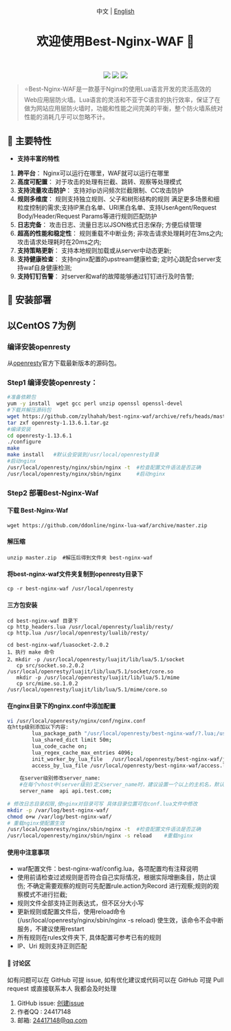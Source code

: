 <p align="center">
  <br> 中文 | <a href="README-EN.md">English</a>
  <h1 align="center">欢迎使用Best-Nginx-WAF 👋</h1>
  <br/>
  <p align="center">
  <img align="center" src="https://img.shields.io/badge/release-v1.0.0-green" />
  <img align="center" src="https://img.shields.io/badge/documentation-yes-ff69b4" />
  <img align="center" src="https://img.shields.io/badge/license-Apache%202-blue" />
  </p>
</p>


> ⭐️Best-Nginx-WAF是一款基于Nginx的使用Lua语言开发的灵活高效的Web应用层防火墙。Lua语言的灵活和不亚于C语言的执行效率，保证了在做为网站应用层防火墙时，功能和性能之间完美的平衡，整个防火墙系统对性能的消耗几乎可以忽略不计。

## 📝 主要特性

- **支持丰富的特性**

1. **跨平台**： Nginx可以运行在哪里，WAF就可以运行在哪里
2. **高度可配置**： 对于攻击的处理有拦截、跳转、观察等处理模式
3. **支持流量攻击防护**： 支持对ip访问频次拦截限制、CC攻击防护
4. **规则多维度**： 规则支持独立规则、父子和树形结构的规则 满足更多场景和细粒度控制的需求;支持IP黑白名单、URI黑白名单、支持UserAgent/Request Body/Header/Request
   Params等进行规则匹配防护
5. **日志完备**： 攻击日志、流量日志以JSON格式日志保存; 方便后续管理
6. **超高的性能和稳定性**： 规则重载不中断业务; 非攻击请求处理耗时在3ms之内; 攻击请求处理耗时在20ms之内;
7. **支持策略更新**： 支持本地规则加载或从server中动态更新;
8. **支持健康检查**： 支持nginx配置的upstream健康检查; 定时心跳配合server支持waf自身健康检测;
9. **支持钉钉告警**： 对server和waf的故障能够通过钉钉进行及时告警;

## 🔧 安装部署

## 以CentOS 7为例

### 编译安装openresty

从[openresty](http://openresty.org/cn/download.html)官方下载最新版本的源码包。

### Step1 编译安装openresty：

```bash
#准备依赖包
yum -y install  wget gcc perl unzip openssl openssl-devel
#下载并解压源码包
wget https://github.com/zylhahah/best-nginx-waf/archive/refs/heads/master.zip
tar zxf openresty-1.13.6.1.tar.gz
#编译安装
cd openresty-1.13.6.1
./configure
make
make install   #默认会安装到/usr/local/openresty目录
#启动nginx
/usr/local/openresty/nginx/sbin/nginx -t  #检查配置文件语法是否正确
/usr/local/openresty/nginx/sbin/nginx     #启动nginx
```

### Step2 部署Best-Nginx-Waf

#### 下载 Best-Nginx-Waf

```
wget https://github.com/ddonline/nginx-lua-waf/archive/master.zip
```

#### 解压缩

```
unzip master.zip  #解压后得到文件夹 best-nginx-waf
```

#### 将best-nginx-waf文件夹复制到openresty目录下

```
cp -r best-nginx-waf /usr/local/openresty
```

#### 三方包安装

```
cd best-nginx-waf 目录下
cp http_headers.lua /usr/local/openresty/lualib/resty/
cp http.lua /usr/local/openresty/lualib/resty/

cd best-nginx-waf/luasocket-2.0.2
1、执行 make 命令
2、mkdir -p /usr/local/openresty/luajit/lib/lua/5.1/socket   
   cp src/socket.so.2.0.2 /usr/local/openresty/luajit/lib/lua/5.1/socket/core.so
   mkdir -p /usr/local/openresty/luajit/lib/lua/5.1/mime
   cp src/mime.so.1.0.2 /usr/local/openresty/luajit/lib/lua/5.1/mime/core.so
```

#### 在nginx目录下的nginx.conf中添加配置

```bash
vi /usr/local/openresty/nginx/conf/nginx.conf
在http级别添加以下内容:
        lua_package_path "/usr/local/openresty/best-nginx-waf/?.lua;/usr/local/openresty/best-nginx-waf/lua-resty-redis/lib/?.lua;/usr/local/openresty/best-nginx-waf/lua-resty-lrucache/lib/?.lua;/usr/local/openresty/best-nginx-waf/luasocket-2.0.2/src/?.lua;/usr/local/openresty/lualib/?.lua;";
        lua_shared_dict limit 50m;
        lua_code_cache on;
        lua_regex_cache_max_entries 4096;
        init_worker_by_lua_file   /usr/local/openresty/best-nginx-waf/job.lua;
        access_by_lua_file /usr/local/openresty/best-nginx-waf/access.lua;
    
    在server级别修改server_name:
    #在每个vhost中(server级别)定义server_name时，建议设置一个以上的主机名，默认第一个将做为规则中的主机区别标志，例如
    server_name  api api.test.com;
    
# 修改日志目录权限,使nginx对目录可写 具体目录位置可在conf.lua文件中修改
mkdir -p /var/log/best-nginx-waf/
chmod o+w /var/log/best-nginx-waf/
# 重载nginx使配置生效
/usr/local/openresty/nginx/sbin/nginx -t  #检查配置文件语法是否正确
/usr/local/openresty/nginx/sbin/nginx -s reload    #重载nginx
```

#### 使用中注意事项

- waf配置文件：best-nginx-waf/config.lua，各项配置均有注释说明
- 使用前请检查过滤规则是否符合自己实际情况，根据实际增删条目，防止误伤; 不确定需要观察的规则可先配置rule.action为Record 进行观察;规则的观察模式不进行拦截;
- 规则文件全部支持正则表达式，但不区分大小写
- 更新规则或配置文件后，使用reload命令(/usr/local/openresty/nginx/sbin/nginx -s reload) 使生效，该命令不会中断服务，不建议使用restart
- 所有规则在rules文件夹下, 具体配置可参考已有的规则
- IP、Uri 规则支持正则匹配

#### 🙏 讨论区

如有问题可以在 GitHub 可提 issue, 如有优化建议或代码可以在 GitHub 可提 Pull request 或直接联系本人 我都会及时处理

1. GitHub issue: [创建issue](https://github.com/zylhahah/best-nginx-waf/issues )
2. 作者QQ : 24417148
3. 邮箱: 24417148@qq.com
